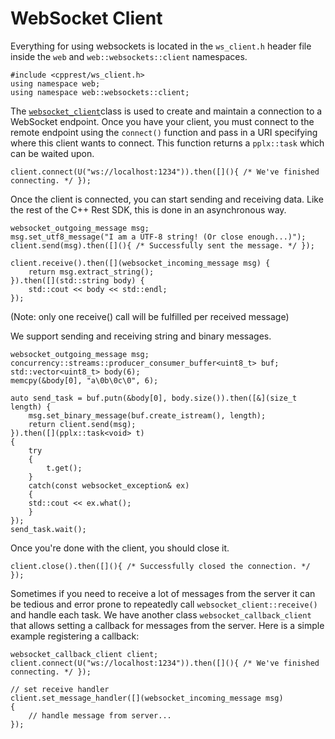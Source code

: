 # WebSocket Client
Everything for using websockets is located in the `ws_client.h` header file inside the `web` and `web::websockets::client` namespaces.

    #include <cpprest/ws_client.h>
    using namespace web;
    using namespace web::websockets::client;

The [`websocket_client`](http://microsoft.github.io/cpprestsdk/classweb_1_1websockets_1_1client_1_1websocket__client.html)class is used to create and maintain a connection to a WebSocket endpoint. Once you have your client, you must connect to the remote endpoint using the `connect()` function and pass in a URI specifying where this client wants to connect. This function returns a `pplx::task` which can be waited upon.

    client.connect(U("ws://localhost:1234")).then([](){ /* We've finished connecting. */ });

Once the client is connected, you can start sending and receiving data. Like the rest of the C++ Rest SDK, this is done in an asynchronous way.

    websocket_outgoing_message msg;
    msg.set_utf8_message("I am a UTF-8 string! (Or close enough...)");
    client.send(msg).then([](){ /* Successfully sent the message. */ });

    client.receive().then([](websocket_incoming_message msg) {
        return msg.extract_string();
    }).then([](std::string body) {
        std::cout << body << std::endl;
    });

(Note: only one receive() call will be fulfilled per received message)

We support sending and receiving string and binary messages.

    websocket_outgoing_message msg;
    concurrency::streams::producer_consumer_buffer<uint8_t> buf;
    std::vector<uint8_t> body(6);
    memcpy(&body[0], "a\0b\0c\0", 6);

    auto send_task = buf.putn(&body[0], body.size()).then([&](size_t length) {
        msg.set_binary_message(buf.create_istream(), length);
        return client.send(msg);
    }).then([](pplx::task<void> t)
    {
        try
        {
            t.get();
        }
        catch(const websocket_exception& ex)
        {
        std::cout << ex.what();
        }
    });
    send_task.wait();


Once you're done with the client, you should close it.

    client.close().then([](){ /* Successfully closed the connection. */ });

Sometimes if you need to receive a lot of messages from the server it can be tedious and error prone to repeatedly call  `websocket_client::receive()` and handle each task. We have another class `websocket_callback_client` that allows setting a callback for messages from the server. Here is a simple example registering a callback:

    websocket_callback_client client;
    client.connect(U("ws://localhost:1234")).then([](){ /* We've finished connecting. */ });

    // set receive handler
    client.set_message_handler([](websocket_incoming_message msg)
    {
        // handle message from server...
    });
